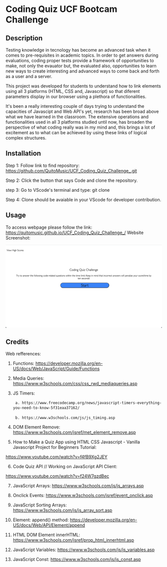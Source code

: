 # Coding Quiz UCF Bootcam Challenge 

## Description

Testing knowledge in tecnology has become an advanced task when it comes to pre-requisites in academic topics. In order to get answers during evaluations, coding proper tests provide a framework of opportunities to make, not only the evauator but, the evaluated also, opportunities to learn new ways to create interesting and advanced ways to come back and forth as a user and a server.


This project was developed for students to understand how to link elements using all 3 platforms (HTML, CSS and, Javascript) so that diferent parameters display in our browser using a plethora of functionalities.

It's been a really interesting couple of days trying to understand the capacities of Javascipt and Web API's yet, research has been broad above what we have learned in the classroom. The extensive operations and functionalities used in all 3 platforms studied until now, has broaden the perspective of what coding really was in my mind and, this brings a lot of excitement as to what can be achieved by using these links of logical complex structures.

## Installation

Step 1: Follow link to find repository:
https://github.com/QuitoMusic/UCF_Coding_Quiz_Challenge_.git

Step 2: Click the button that says Code and clone the repository.

step 3: Go to VScode's terminal and type: git clone <Paste clone here>

Step 4: Clone should be avaiable in your VScode for developer contribution.

## Usage

To access webpage please follow the link:
https://quitomusic.github.io/UCF_Coding_Quiz_Challenge_/
Website Screenshot:

![Coding Quiz Challenge](./assets/images/Screenshot%202023-05-11%20at%203.08.08%20PM.png)

## Credits

Web refferences:

1. Functions: https://developer.mozilla.org/en-US/docs/Web/JavaScript/Guide/Functions

2. Media Queries: https://www.w3schools.com/css/css_rwd_mediaqueries.asp

3. JS Timers:

        a. https://www.freecodecamp.org/news/javascript-timers-everything-you-need-to-know-5f31eaa37162/

        b. https://www.w3schools.com/js/js_timing.asp

4. DOM Element Remove: https://www.w3schools.com/jsref/met_element_remove.asp

5. How to Make a Quiz App using HTML CSS Javascript - Vanilla Javascript Project for Beginners Tutorial:

https://www.youtube.com/watch?v=f4fB9Xg2JEY

6. Code Quiz API // Working on JavaScript API Client:

https://www.youtube.com/watch?v=f24W7gzdBec

7. JavaScript Arrays: https://www.w3schools.com/js/js_arrays.asp

8. Onclick Events: https://www.w3schools.com/jsref/event_onclick.asp

9. JavaScript Sorting Arrays: https://www.w3schools.com/js/js_array_sort.asp

10. Element: append() method: https://developer.mozilla.org/en-US/docs/Web/API/Element/append

11. HTML DOM Element innerHTML: https://www.w3schools.com/jsref/prop_html_innerhtml.asp

12. JavaScript Variables: https://www.w3schools.com/js/js_variables.asp

13. JavaScript Const: https://www.w3schools.com/js/js_const.asp






